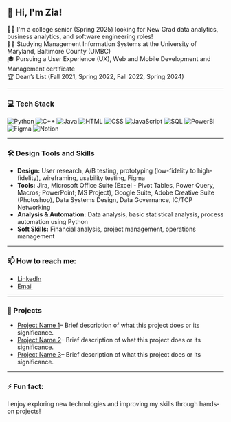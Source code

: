## 👋 Hi, I'm Zia!

👨‍💻 I'm a college senior (Spring 2025) looking for New Grad data analytics, business analytics, and software engineering roles!  
👨‍🎓 Studying Management Information Systems at the University of Maryland, Baltimore County (UMBC)  
🎓 Pursuing a User Experience (UX), Web and Mobile Development and Management certificate  
🏆 Dean’s List (Fall 2021, Spring 2022, Fall 2022, Spring 2024)

---
### 💻 Tech Stack
![Python](https://img.shields.io/badge/-Python-3776AB?logo=python&logoColor=white&style=flat)
![C++](https://img.shields.io/badge/-C++-00599C?logo=c%2B%2B&logoColor=white&style=flat)
![Java](https://img.shields.io/badge/-Java-007396?logo=java&logoColor=white&style=flat)
![HTML](https://img.shields.io/badge/-HTML5-E34F26?logo=html5&logoColor=white&style=flat)
![CSS](https://img.shields.io/badge/-CSS3-1572B6?logo=css3&logoColor=white&style=flat)
![JavaScript](https://img.shields.io/badge/-JavaScript-F7DF1E?logo=javascript&logoColor=black&style=flat)
![SQL](https://img.shields.io/badge/-SQL-4479A1?logo=postgresql&logoColor=white&style=flat)
![PowerBI](https://img.shields.io/badge/-PowerBI-F2C811?logo=powerbi&logoColor=black&style=flat)
![Figma](https://img.shields.io/badge/-Figma-F24E1E?logo=figma&logoColor=white&style=flat)
![Notion](https://img.shields.io/badge/-Notion-000000?logo=notion&logoColor=white&style=flat)

---

### 🛠️ Design Tools and Skills
- **Design:** User research, A/B testing, prototyping (low-fidelity to high-fidelity), wireframing, usability testing, Figma
- **Tools:** Jira, Microsoft Office Suite (Excel - Pivot Tables, Power Query, Macros; PowerPoint; MS Project), Google Suite, Adobe Creative Suite (Photoshop), Data Systems Design, Data Governance, IC/TCP Networking
- **Analysis & Automation:** Data analysis, basic statistical analysis, process automation using Python
- **Soft Skills:** Financial analysis, project management, operations management

---

### 📫 How to reach me:
- [LinkedIn](https://www.linkedin.com/in/zia-animashaun-067362248/)
- [Email](mailto:faonimas@example.com)

---
### 🚀 Projects

- [Project Name 1](https://github.com/your-username/project1)– Brief description of what this project does or its significance.
- [Project Name 2](https://github.com/your-username/project2)– Brief description of what this project does or its significance.
- [Project Name 3](https://github.com/your-username/project3)– Brief description of what this project does or its significance.
---
### ⚡ Fun fact:
I enjoy exploring new technologies and improving my skills through hands-on projects!
